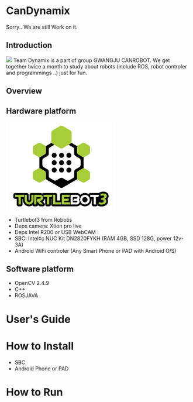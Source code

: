 # CanDynamix

  Sorry..  We are still Work on it. 


  ## Introduction
  <img src="https://github.com/candynamix/can_dynamix/blob/master/gjcanrobot.jpg" width="100">
  Team Dynamix is a part of group GWANGJU CANROBOT. We get together twice a month to study about robots (include ROS, robot controler and programmings ..)  just for fun.



  ## Overview
   
   
  ## Hardware platform
  <img src="https://raw.githubusercontent.com/ROBOTIS-GIT/ROBOTIS-Documents/master/wiki-images/Turtlebot3/Turtlebot3_logo.jpg" width="300">
  
  - Turtlebot3 from Robotis
  - Deps camera: Xtion pro live 
  - Deps Intel R200 or USB WebCAM : 
  - SBC:  Intel¢ç NUC Kit DN2820FYKH (RAM 4GB, SSD 128G, power 12v-3A)  
  - Android WiFi controler (Any Smart Phone or PAD with Android O/S)

 ## Software platform 
  
  - OpenCV  2.4.9  
  - C++
  - ROSJAVA

# User's Guide


# How to Install 
   - SBC
   - Android Phone or PAD    

# How to Run
